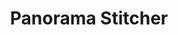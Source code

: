---
layout: page
title: Panorama Stitcher
description: A more stable patched version of ORBSLAM3
img: assets/img/Panorama_Stitcher/panorama.png
redirect: https://github.com/Ryan-Red/PanoramaStitcher.git
importance: 3
category: computer vision
---